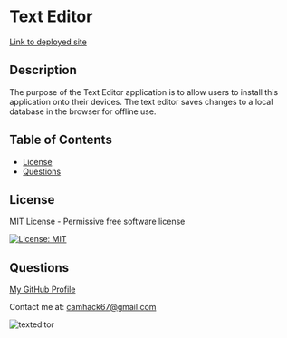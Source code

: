 # Text Editor

[Link to deployed site](https://lit-coast-39670-51c075fb7254.herokuapp.com/)

## Description

The purpose of the Text Editor application is to allow users to install this application onto their devices. The text editor saves changes to a local database in the browser for offline use.

## Table of Contents

- [License](#license)
- [Questions](#questions)

## License

MIT License - Permissive free software license

[![License: MIT](https://img.shields.io/badge/License-MIT-yellow.svg)](https://opensource.org/licenses/MIT)

## Questions

[My GitHub Profile](https://github.com/cameronhack)

Contact me at: camhack67@gmail.com

![texteditor](https://github.com/CameronHack/TextEditor/assets/139071966/d770a6cd-ce7b-4756-926a-d5f893b90412)
